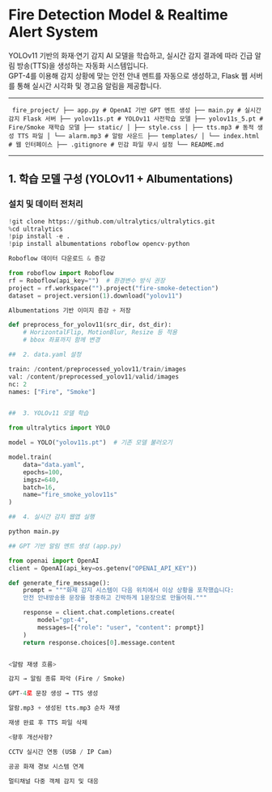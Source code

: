 #  Fire Detection Model & Realtime Alert System

YOLOv11 기반의 화재·연기 감지 AI 모델을 학습하고, 실시간 감지 결과에 따라 긴급 알림 방송(TTS)을 생성하는 자동화 시스템입니다.  
GPT-4를 이용해 감지 상황에 맞는 안전 안내 멘트를 자동으로 생성하고, Flask 웹 서버를 통해 실시간 시각화 및 경고음 알림을 제공합니다.

---


<pre><code> fire_project/ ├── app.py # OpenAI 기반 GPT 멘트 생성 ├── main.py # 실시간 감지 Flask 서버 ├── yolov11s.pt # YOLOv11 사전학습 모델 ├── yolov11s_5.pt # Fire/Smoke 재학습 모델 ├── static/ │ ├── style.css │ ├── tts.mp3 # 동적 생성 TTS 파일 │ └── alarm.mp3 # 알람 사운드 ├── templates/ │ └── index.html # 웹 인터페이스 ├── .gitignore # 민감 파일 무시 설정 └── README.md </code></pre>


---

##  1. 학습 모델 구성 (YOLOv11 + Albumentations)

###  설치 및 데이터 전처리

```python
!git clone https://github.com/ultralytics/ultralytics.git
%cd ultralytics
!pip install -e .
!pip install albumentations roboflow opencv-python

Roboflow 데이터 다운로드 & 증강

from roboflow import Roboflow
rf = Roboflow(api_key="")  # 환경변수 방식 권장
project = rf.workspace("").project("fire-smoke-detection")
dataset = project.version(1).download("yolov11")

Albumentations 기반 이미지 증강 + 저장

def preprocess_for_yolov11(src_dir, dst_dir):
    # HorizontalFlip, MotionBlur, Resize 등 적용
    # bbox 좌표까지 함께 변경

##  2. data.yaml 설정

train: /content/preprocessed_yolov11/train/images
val: /content/preprocessed_yolov11/valid/images
nc: 2
names: ["Fire", "Smoke"]


##  3. YOLOv11 모델 학습

from ultralytics import YOLO

model = YOLO("yolov11s.pt")  # 기존 모델 불러오기

model.train(
    data="data.yaml",
    epochs=100,
    imgsz=640,
    batch=16,
    name="fire_smoke_yolov11s"
)

##  4. 실시간 감지 웹앱 실행

python main.py

## GPT 기반 알림 멘트 생성 (app.py)

from openai import OpenAI
client = OpenAI(api_key=os.getenv("OPENAI_API_KEY"))

def generate_fire_message():
    prompt = """화재 감지 시스템이 다음 위치에서 이상 상황을 포착했습니다:
    안전 안내방송용 문장을 정중하고 긴박하게 1문장으로 만들어줘."""

    response = client.chat.completions.create(
        model="gpt-4",
        messages=[{"role": "user", "content": prompt}]
    )
    return response.choices[0].message.content


<알람 재생 흐름>

감지 → 알림 종류 파악 (Fire / Smoke)

GPT-4로 문장 생성 → TTS 생성

알람.mp3 + 생성된 tts.mp3 순차 재생

재생 완료 후 TTS 파일 삭제

<향후 개선사항?

CCTV 실시간 연동 (USB / IP Cam)

공공 화재 경보 시스템 연계

멀티채널 다중 객체 감지 및 대응


